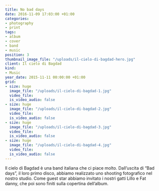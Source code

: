 ```yaml
---
title: No bad days
date: 2016-11-09 17:03:00 +01:00
categories:
- photography
- print
tags:
- album
- cover
- band
- music
position: 3
thumbnail_image_file: "/uploads/il-cielo-di-bagdad-hero.jpg"
client: Il cielo di Bagdad
kind:
- Music
year_date: 2015-11-11 00:00:00 +01:00
grid:
- size: huge
  image_file: "/uploads/il-cielo-di-bagdad-1.jpg"
  video_file: 
  is_video_audio: false
- size: huge
  image_file: "/uploads/il-cielo-di-bagdad-2.jpg"
  video_file: 
  is_video_audio: false
- size: huge
  image_file: "/uploads/il-cielo-di-bagdad-3.jpg"
  video_file: 
  is_video_audio: false
- size: huge
  image_file: "/uploads/il-cielo-di-bagdad-4.jpg"
  video_file: 
  is_video_audio: false
---
```


Il cielo di Bagdad è una band italiana che ci piace molto.
Dall’uscita di “Bad days”, il loro primo disco, abbiamo realizzato uno shooting fotografico nel nostro studio. Come guest star abbiamo invitato i nostri gatti Lillo e Fat danny, che poi sono finiti sulla copertina dell’album.
